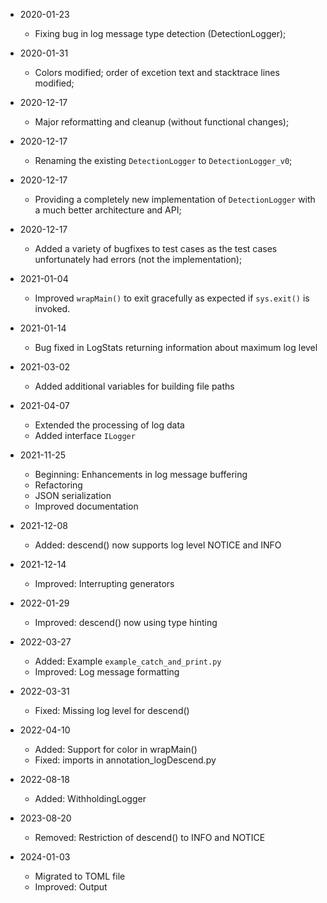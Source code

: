 
* 2020-01-23
	* Fixing bug in log message type detection (DetectionLogger);

* 2020-01-31
	* Colors modified; order of excetion text and stacktrace lines modified;

* 2020-12-17
	* Major reformatting and cleanup (without functional changes);

* 2020-12-17
	* Renaming the existing `DetectionLogger` to `DetectionLogger_v0`;

* 2020-12-17
	* Providing a completely new implementation of `DetectionLogger` with a much better architecture and API;

* 2020-12-17
	* Added a variety of bugfixes to test cases as the test cases unfortunately had errors (not the implementation);

* 2021-01-04
	* Improved `wrapMain()` to exit gracefully as expected if `sys.exit()` is invoked.

* 2021-01-14
	* Bug fixed in LogStats returning information about maximum log level

* 2021-03-02
	* Added additional variables for building file paths

* 2021-04-07
	* Extended the processing of log data
	* Added interface `ILogger`

* 2021-11-25
	* Beginning: Enhancements in log message buffering
	* Refactoring
	* JSON serialization
	* Improved documentation

* 2021-12-08
	* Added: descend() now supports log level NOTICE and INFO

* 2021-12-14
	* Improved: Interrupting generators

* 2022-01-29
	* Improved: descend() now using type hinting

* 2022-03-27
	* Added: Example `example_catch_and_print.py`
	* Improved: Log message formatting

* 2022-03-31
	* Fixed: Missing log level for descend()

* 2022-04-10
	* Added: Support for color in wrapMain()
	* Fixed: imports in annotation_logDescend.py

* 2022-08-18
	* Added: WithholdingLogger

* 2023-08-20
	* Removed: Restriction of descend() to INFO and NOTICE

* 2024-01-03
	* Migrated to TOML file
	* Improved: Output

